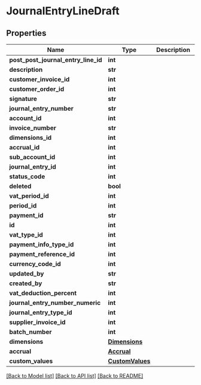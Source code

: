 # JournalEntryLineDraft

## Properties
Name | Type | Description | Notes
------------ | ------------- | ------------- | -------------
**post_post_journal_entry_line_id** | **int** |  | [optional] 
**description** | **str** |  | [optional] 
**customer_invoice_id** | **int** |  | [optional] 
**customer_order_id** | **int** |  | [optional] 
**signature** | **str** |  | [optional] 
**journal_entry_number** | **str** |  | [optional] 
**account_id** | **int** |  | [optional] 
**invoice_number** | **str** |  | [optional] 
**dimensions_id** | **int** |  | [optional] 
**accrual_id** | **int** |  | [optional] 
**sub_account_id** | **int** |  | [optional] 
**journal_entry_id** | **int** |  | [optional] 
**status_code** | **int** |  | [optional] 
**deleted** | **bool** |  | [optional] 
**vat_period_id** | **int** |  | [optional] 
**period_id** | **int** |  | [optional] 
**payment_id** | **str** |  | [optional] 
**id** | **int** |  | [optional] 
**vat_type_id** | **int** |  | [optional] 
**payment_info_type_id** | **int** |  | [optional] 
**payment_reference_id** | **int** |  | [optional] 
**currency_code_id** | **int** |  | [optional] 
**updated_by** | **str** |  | [optional] 
**created_by** | **str** |  | [optional] 
**vat_deduction_percent** | **int** |  | [optional] 
**journal_entry_number_numeric** | **int** |  | [optional] 
**journal_entry_type_id** | **int** |  | [optional] 
**supplier_invoice_id** | **int** |  | [optional] 
**batch_number** | **int** |  | [optional] 
**dimensions** | [**Dimensions**](Dimensions.md) |  | [optional] 
**accrual** | [**Accrual**](Accrual.md) |  | [optional] 
**custom_values** | [**CustomValues**](CustomValues.md) |  | [optional] 

[[Back to Model list]](../README.md#documentation-for-models) [[Back to API list]](../README.md#documentation-for-api-endpoints) [[Back to README]](../README.md)

